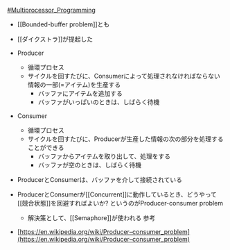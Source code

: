 [#Multiprocessor_Programming](Multiprocessor%20Programming%201.md)

- [[Bounded-buffer problem]]とも
- [[ダイクストラ]]が提起した

- Producer
	- 循環プロセス
	- サイクルを回すたびに、Consumerによって処理されなければならない情報の一部(=アイテム)を生産する
		- バッファにアイテムを追加する
		- バッファがいっぱいのときは、しばらく待機
- Consumer
	- 循環プロセス
	- サイクルを回すたびに、Producerが生産した情報の次の部分を処理することができる
		- バッファからアイテムを取り出して、処理をする
		- バッファが空のときは、しばらく待機
- ProducerとConsumerは、バッファを介して接続されている
- ProducerとConsumerが[[Concurrent]]に動作しているとき、どうやって[[競合状態]]を回避すればよいか? というのがProducer-consumer problem
	- 解決策として、[[Semaphore]]が使われる
参考
- [https://en.wikipedia.org/wiki/Producer–consumer_problem](https://en.wikipedia.org/wiki/Producer–consumer_problem)
